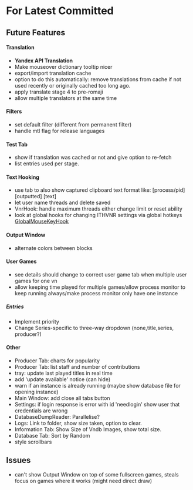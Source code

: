 ﻿# For Latest Committed
## Future Features  
#### Translation
- **Yandex API Translation**
- Make mouseover dictionary tooltip nicer
- export/import translation cache
- option to do this automatically: remove translations from cache if not used recently or originally cached too long ago.
- apply translate stage 4 to pre-romaji
- allow multiple translators at the same time
#### Filters
- set default filter (different from permanent filter)
- handle mtl flag for release languages
#### Test Tab
- show if translation was cached or not and give option to re-fetch
- list entries used per stage.
#### Text Hooking
- use tab to also show captured clipboard text format like: \[process/pid] \[outputted] \[text]
- let user name threads and delete saved
- VnrHook: handle maximum threads either change limit or reset ability
- look at global hooks for changing ITHVNR settings via global hotkeys [GlobalMouseKeyHook](https://github.com/gmamaladze/globalmousekeyhook)
#### Output Window
- alternate colors between blocks
#### User Games
- see details should change to correct user game tab when multiple user games for one vn
- allow keeping time played for multiple games/allow process monitor to keep running always/make process monitor only have one instance
##### Entries
- Implement priority
- Change Series-specific to three-way dropdown (none,title,series, producer?)
#### Other
- Producer Tab: charts for popularity
- Producer Tab: list staff and number of contributions
- tray: update last played titles in real time
- add 'update available' notice (can hide)
- warn if an instance is already running (maybe show database file for opening instance) 
- Main Window: add close all tabs button
- Settings: if login response is error with id 'needlogin' show user that credentials are wrong
- DatabaseDumpReader: Parallelise?
- Logs: Link to folder, show size taken, option to clear.
- Information Tab: Show Size of Vndb Images, show total size.
- Database Tab: Sort by Random
- style scrollbars

## Issues  
- can't show Output Window on top of some fullscreen games, steals focus on games where it works (might need direct draw)
